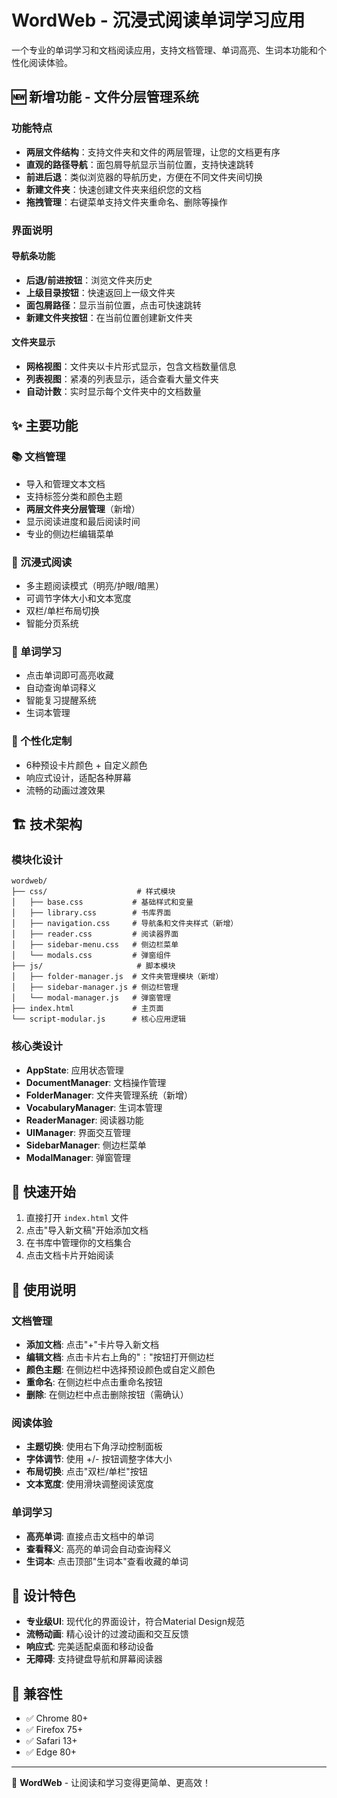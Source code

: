 # WordWeb - 沉浸式阅读单词学习应用

一个专业的单词学习和文档阅读应用，支持文档管理、单词高亮、生词本功能和个性化阅读体验。

## 🆕 新增功能 - 文件分层管理系统

### 功能特点

- **两层文件结构**：支持文件夹和文件的两层管理，让您的文档更有序
- **直观的路径导航**：面包屑导航显示当前位置，支持快速跳转
- **前进后退**：类似浏览器的导航历史，方便在不同文件夹间切换
- **新建文件夹**：快速创建文件夹来组织您的文档
- **拖拽管理**：右键菜单支持文件夹重命名、删除等操作

### 界面说明

#### 导航条功能
- **后退/前进按钮**：浏览文件夹历史
- **上级目录按钮**：快速返回上一级文件夹
- **面包屑路径**：显示当前位置，点击可快速跳转
- **新建文件夹按钮**：在当前位置创建新文件夹

#### 文件夹显示
- **网格视图**：文件夹以卡片形式显示，包含文档数量信息
- **列表视图**：紧凑的列表显示，适合查看大量文件夹
- **自动计数**：实时显示每个文件夹中的文档数量

## ✨ 主要功能

### 📚 文档管理
- 导入和管理文本文档
- 支持标签分类和颜色主题
- **两层文件夹分层管理**（新增）
- 显示阅读进度和最后阅读时间
- 专业的侧边栏编辑菜单

### 📖 沉浸式阅读
- 多主题阅读模式（明亮/护眼/暗黑）
- 可调节字体大小和文本宽度
- 双栏/单栏布局切换
- 智能分页系统

### 📝 单词学习
- 点击单词即可高亮收藏
- 自动查询单词释义
- 智能复习提醒系统
- 生词本管理

### 🎨 个性化定制
- 6种预设卡片颜色 + 自定义颜色
- 响应式设计，适配各种屏幕
- 流畅的动画过渡效果

## 🏗️ 技术架构

### 模块化设计
```
wordweb/
├── css/                    # 样式模块
│   ├── base.css           # 基础样式和变量
│   ├── library.css        # 书库界面
│   ├── navigation.css     # 导航条和文件夹样式（新增）
│   ├── reader.css         # 阅读器界面
│   ├── sidebar-menu.css   # 侧边栏菜单
│   └── modals.css         # 弹窗组件
├── js/                     # 脚本模块
│   ├── folder-manager.js  # 文件夹管理模块（新增）
│   ├── sidebar-manager.js # 侧边栏管理
│   └── modal-manager.js   # 弹窗管理
├── index.html             # 主页面
└── script-modular.js      # 核心应用逻辑
```

### 核心类设计
- **AppState**: 应用状态管理
- **DocumentManager**: 文档操作管理
- **FolderManager**: 文件夹管理系统（新增）
- **VocabularyManager**: 生词本管理
- **ReaderManager**: 阅读器功能
- **UIManager**: 界面交互管理
- **SidebarManager**: 侧边栏菜单
- **ModalManager**: 弹窗管理

## 🚀 快速开始

1. 直接打开 `index.html` 文件
2. 点击"导入新文稿"开始添加文档
3. 在书库中管理你的文档集合
4. 点击文档卡片开始阅读

## 🎯 使用说明

### 文档管理
- **添加文档**: 点击"+"卡片导入新文档
- **编辑文档**: 点击卡片右上角的"⋮"按钮打开侧边栏
- **颜色主题**: 在侧边栏中选择预设颜色或自定义颜色
- **重命名**: 在侧边栏中点击重命名按钮
- **删除**: 在侧边栏中点击删除按钮（需确认）

### 阅读体验
- **主题切换**: 使用右下角浮动控制面板
- **字体调节**: 使用 +/- 按钮调整字体大小
- **布局切换**: 点击"双栏/单栏"按钮
- **文本宽度**: 使用滑块调整阅读宽度

### 单词学习
- **高亮单词**: 直接点击文档中的单词
- **查看释义**: 高亮的单词会自动查询释义
- **生词本**: 点击顶部"生词本"查看收藏的单词

## 🎨 设计特色

- **专业级UI**: 现代化的界面设计，符合Material Design规范
- **流畅动画**: 精心设计的过渡动画和交互反馈
- **响应式**: 完美适配桌面和移动设备
- **无障碍**: 支持键盘导航和屏幕阅读器

## 📱 兼容性

- ✅ Chrome 80+
- ✅ Firefox 75+
- ✅ Safari 13+
- ✅ Edge 80+

---

📖 **WordWeb** - 让阅读和学习变得更简单、更高效！
